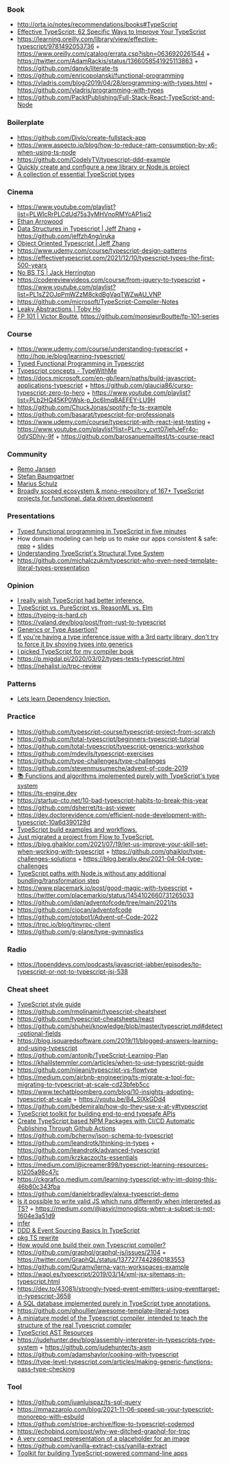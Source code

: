 ### Book

- http://orta.io/notes/recommendations/books#TypeScript
- [Effective TypeScript: 62 Specific Ways to Improve Your TypeScript](https://github.com/danvk/effective-typescript)
- https://learning.oreilly.com/library/view/effective-typescript/9781492053736 + https://www.oreilly.com/catalog/errata.csp?isbn=0636920261544 + https://twitter.com/AdamRackis/status/1366058541925113863 + https://github.com/danvk/literate-ts
- https://github.com/enricopolanski/functional-programming
- https://vladris.com/blog/2019/04/28/programming-with-types.html + https://github.com/vladris/programming-with-types
- https://github.com/PacktPublishing/Full-Stack-React-TypeScript-and-Node

### Boilerplate

- https://github.com/Divlo/create-fullstack-app
- https://www.aspecto.io/blog/how-to-reduce-ram-consumption-by-x6-when-using-ts-node
- https://github.com/CodelyTV/typescript-ddd-example
- [Quickly create and configure a new library or Node.js project](https://github.com/bitjson/typescript-starter)
- [A collection of essential TypeScript types](https://github.com/sindresorhus/type-fest)

### Cinema

- https://www.youtube.com/playlist?list=PLWIcRrPLCdUd75s3yMHVnoRMYcAP1jsi2
- [Ethan Arrowood](https://github.com/Ethan-Arrowood/talks)
- [Data Structures in Typescript | Jeff Zhang](https://www.youtube.com/playlist?list=PLn4fTSbSpY5cL4_0MP83wq5khbmG3IKKd) + https://github.com/jeffzh4ng/iruka
- [Object Oriented Typescript | Jeff Zhang](https://www.youtube.com/playlist?list=PLn4fTSbSpY5eY_M1mKWxGa9pViEodofKy)
- https://www.udemy.com/course/typescript-design-patterns
- https://effectivetypescript.com/2021/12/10/typescript-types-the-first-500-years
- [No BS TS | Jack Herrington](https://www.youtube.com/playlist?list=PLNqp92_EXZBJYFrpEzdO2EapvU0GOJ09n)
- https://codereviewvideos.com/course/from-jquery-to-typescript + https://www.youtube.com/playlist?list=PL1sZ2OJpPmWZzM8ckdBgVaqTWZwAU_VNP
- https://github.com/microsoft/TypeScript-Compiler-Notes
- [Leaky Abstractions | Toby Ho](https://www.youtube.com/playlist?list=PLSq9OFrD2Q3AM082CRmdJlvJqpVPU4xE5)
- [FP 101 | Victor Boutté](https://www.youtube.com/playlist?list=PLEwNZN34BR6IX2zE3h-c4iYCLvR-UkoNV), https://github.com/monsieurBoutte/fp-101-series

### Course

- https://www.udemy.com/course/understanding-typescript + http://hop.ie/blog/learning-typescript/
- [Typed Functional Programming in Typescript](https://typescript.fun)
- [Typescript concepts - TypeWithMe](https://www.youtube.com/playlist?list=PLlYJBXwGoczG73vrUpl4G8WonVS5uNHjn)
- https://docs.microsoft.com/en-gb/learn/paths/build-javascript-applications-typescript + https://github.com/glaucia86/curso-typescript-zero-to-hero + https://www.youtube.com/playlist?list=PLb2HQ45KP0Wsk-p_0c6ImqBAEFEY-LU9H
- https://github.com/ChuckJonas/spotify-fp-ts-example
- https://github.com/basarat/typescript-for-professionals
- https://www.udemy.com/course/typescript-with-react-jest-testing + https://www.youtube.com/playlist?list=PLrh-y_cvrt07jehJeFr4o-0dVSDhiy-9f + https://github.com/barosanuemailtest/ts-course-react

### Community

- [Remo Jansen](https://www.remojansen.com/#talks)
- [Stefan Baumgartner](https://fettblog.eu/archive/typescript)
- [Marius Schulz](https://mariusschulz.com/blog/series/typescript-evolution)
- [Broadly scoped ecosystem & mono-repository of 167+ TypeScript projects for functional, data driven development](https://github.com/thi-ng/umbrella)

### Presentations

- [Typed functional programming in TypeScript in five minutes](https://github.com/typescript-fun/five-minutes-demo)
- How domain modeling can help us to make our apps consistent & safe: [repo](https://github.com/gillchristian/modeling) + [slides](https://modeling.now.sh/)
- [Understanding TypeScript's Structural Type System](https://spin.atomicobject.com/2018/09/28/typescript-strange-loop-2018)
- https://github.com/michalczukm/typescript-who-even-need-template-literal-types-presentation

### Opinion

- [I really wish TypeScript had better inference.](https://twitter.com/devongovett/status/1219663924989050881)
- [TypeScript vs. PureScript vs. ReasonML vs. Elm](https://hasura.io/blog/why-we-chose-typescript-for-hasura-console)
- https://typing-is-hard.ch
- https://valand.dev/blog/post/from-rust-to-typescript
- [Generics or Type Assertion?](https://twitter.com/wesbos/status/1369673186720309249)
- [If you're having a type inference issue with a 3rd party library, don't try to force it by shoving types into generics](https://twitter.com/BenLesh/status/1025156281936408576)
- [I picked TypeScript for my compiler book](https://twitter.com/keleshev/status/1329160579358056450)
- https://p.migdal.pl/2020/03/02/types-tests-typescript.html
- https://nehalist.io/trpc-review

### Patterns

- [Lets learn Dependency Injection.](https://swatinem.de/blog/learn-di)

### Practice

- https://github.com/typescript-course/typescript-project-from-scratch
- https://github.com/total-typescript/beginners-typescript-tutorial
- https://github.com/total-typescript/typescript-generics-workshop
- https://github.com/mdevils/typescript-exercises
- https://github.com/type-challenges/type-challenges
- https://github.com/stevenmusumeche/advent-of-code-2019
- [📚 Functions and algorithms implemented purely with TypeScript's type system ](https://github.com/ronami/meta-typing)
- https://ts-engine.dev
- https://startup-cto.net/10-bad-typescript-habits-to-break-this-year
- https://github.com/dsherret/ts-ast-viewer
- https://dev.doctorevidence.com/efficient-node-development-with-typescript-10a6d390129d
- [TypeScript build examples and workflows.](https://github.com/serbanghita/TypeScript-Builds)
- [Just migrated a project from Flow to TypeScript.](https://twitter.com/satya164/status/1071953492544233472)
- https://blog.ghaiklor.com/2021/07/19/let-us-improve-your-skill-set-when-working-with-typescript + https://github.com/ghaiklor/type-challenges-solutions + https://blog.beraliv.dev/2021-04-04-type-challenges
- [TypeScript paths with Node.js without any additional bundling/transformation step](https://github.com/fox1t/ts-paths-node-native)
- https://www.placemark.io/post/good-magic-with-typescript + https://twitter.com/placemarkio/status/1454102660731265033
- https://github.com/jdan/adventofcode/tree/main/2021/ts
- https://github.com/ciocan/adventofcode
- https://github.com/otobot1/Advent-of-Code-2022
- https://trpc.io/blog/tinyrpc-client
- https://github.com/g-plane/type-gymnastics

### Radio

- https://topenddevs.com/podcasts/javascript-jabber/episodes/to-typescript-or-not-to-typescript-jsj-538

### Cheat sheet

- [TypeScript style guide](https://ts.dev/style)
- https://github.com/rmolinamir/typescript-cheatsheet
- https://github.com/typescript-cheatsheets/react
- https://github.com/shuhei/knowledge/blob/master/typescript.md#detect-optional-fields
- https://blog.isquaredsoftware.com/2019/11/blogged-answers-learning-and-using-typescript
- https://github.com/antonjb/TypeScript-Learning-Plan
- https://khalilstemmler.com/articles/when-to-use-typescript-guide
- https://github.com/niieani/typescript-vs-flowtype
- https://medium.com/airbnb-engineering/ts-migrate-a-tool-for-migrating-to-typescript-at-scale-cd23bfeb5cc
- https://www.techatbloomberg.com/blog/10-insights-adopting-typescript-at-scale + https://youtu.be/B4_SlXkGDd4
- https://github.com/bedemiralp/how-do-they-use-x-at-y#typescript
- [TypeScript toolkit for building end-to-end typesafe APIs](https://github.com/trpc/trpc)
- [Create TypeScript based NPM Packages with CI/CD Automatic Publishing Through Github Actions](https://github.com/wolfejw86/my-awesome-package-test)
- https://github.com/bcherny/json-schema-to-typescript
- https://github.com/leandrotk/thinking-in-types + https://github.com/leandrotk/advanced-typescript
- https://github.com/krzkaczor/ts-essentials
- https://medium.com/@jcreamer898/typescript-learning-resources-b1205a98c47c
- https://ckgrafico.medium.com/learning-typescript-why-im-doing-this-46b80c343fba
- https://github.com/danielrbradley/alexa-typescript-demo
- [Is it possible to write valid JS which runs differently when interpreted as TS?](https://twitter.com/jasvir/status/1171119075939930112) + https://medium.com/@jasvir/monoglots-when-a-subset-is-not-1604e3a51d9
- [infer](https://twitter.com/renatorib_/status/1372209255412023298)
- [DDD & Event Sourcing Basics In TypeScript](https://github.com/jamesmh/event-sourcing-typescript-lessons)
- [pkg TS rewrite](https://github.com/vercel/pkg/pull/1099)
- [How would one build their own Typescript compiler?](https://twitter.com/tannerlinsley/status/1202745654939922434)
- https://github.com/graphql/graphql-js/issues/2104 + https://twitter.com/GraphQL/status/1377277442860183553
- https://github.com/Quramy/lerna-yarn-workspaces-example
- https://wapl.es/typescript/2019/03/14/xml-jsx-sitemaps-in-typescript.html
- https://dev.to/43081j/strongly-typed-event-emitters-using-eventtarget-in-typescript-3658
- [A SQL database implemented purely in TypeScript type annotations.](https://github.com/codemix/ts-sql)
- https://github.com/ghoullier/awesome-template-literal-types
- [A miniature model of the Typescript compiler, intended to teach the structure of the real Typescript compiler](https://github.com/sandersn/mini-typescript)
- [TypeScript AST Resources](https://twitter.com/grow_love/status/1585711764565811201)
- https://judehunter.dev/blog/assembly-interpreter-in-typescripts-type-system + https://github.com/judehunter/ts-asm
- https://github.com/adamshaylor/cooking-with-typescript
- https://type-level-typescript.com/articles/making-generic-functions-pass-type-checking

### Tool

- https://github.com/juanluispaz/ts-sql-query
- https://mmazzarolo.com/blog/2021-11-06-speed-up-your-typescript-monorepo-with-esbuild
- https://github.com/stripe-archive/flow-to-typescript-codemod
- https://echobind.com/post/why-we-ditched-graphql-for-trpc
- [A very compact representation of a placeholder for an image](https://github.com/woltapp/blurhash/tree/master/TypeScript)
- https://github.com/vanilla-extract-css/vanilla-extract
- [Toolkit for building TypeScript-powered command-line apps](https://github.com/infinitered/gluegun)
